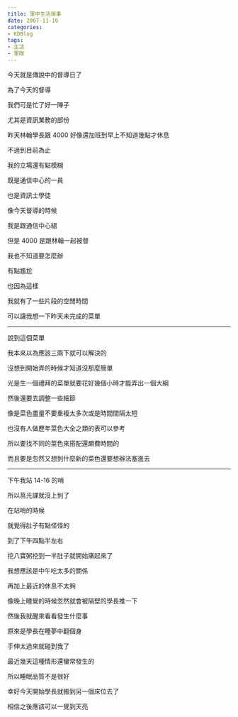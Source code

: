 ```yaml
---
title: 軍中生活瑣事
date: 2007-11-16
categories:
- KDBlog
tags:
- 生活
- 軍隊
---
```

今天就是傳說中的督導日了

為了今天的督導

我們可是忙了好一陣子

尤其是資訊業務的部份

昨天林翰學長跟 4000 好像還加班到早上不知道幾點才休息

不過到目前為止

我的立場還有點模糊

既是通信中心的一員

也是資訊士學徒

像今天督導的時候

我是跟通信中心組

但是 4000 是跟林翰一起被督

我也不知道要怎麼辦

有點尷尬

也因為這樣

我就有了一些片段的空閒時間

可以讓我想一下昨天未完成的菜單

---

說到這個菜單

我本來以為應該三兩下就可以解決的

沒想到開始弄的時候才知道沒那麼簡單

光是生一個禮拜的菜單就要花好幾個小時才能弄出一個大綱

然後還要去調整一些細節

像是菜色盡量不要重複太多次或是時間間隔太短

也沒有人做歷年菜色大全之類的表可以參考

所以要找不同的菜色來搭配還頗費時間的

而且要是忽然又想到什麼新的菜色還要想辦法塞進去

---

下午我站 14-16  的哨

所以莒光課就沒上到了

在站哨的時候

就覺得肚子有點怪怪的

到了下午四點半左右

挖八寶粥挖到一半肚子就開始痛起來了

我想應該是中午吃太多的關係

再加上最近的休息不太夠

像晚上睡覺的時候忽然就會被隔壁的學長推一下

然後我就醒來看看發生什麼事

原來是學長在睡夢中翻個身

手伸太過來就碰到我了

最近幾天這種情形還蠻常發生的

所以睡眠品質不是很好

幸好今天開始學長就搬到另一個床位去了

相信之後應該可以一覺到天亮

